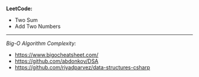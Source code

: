 **LeetCode:**
- Two Sum
- Add Two Numbers
------------
*Big-O Algorithm Complexity:*
- https://www.bigocheatsheet.com/
- https://github.com/abdonkov/DSA
- https://github.com/riyadparvez/data-structures-csharp
